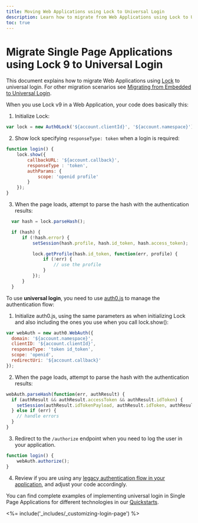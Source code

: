 ```yaml
---
title: Moving Web Applications using Lock to Universal Login 
description: Learn how to migrate from Web Applications using Lock to Universal Login
toc: true
---
```

# Migrate Single Page Applications using Lock 9 to Universal Login

This document explains how to migrate Web Applications using [Lock](/libraries/lock) to universal login. For other migration scenarios see [Migrating from Embedded to Universal Login](/guides/login/migration-embedded-universal).

When you use Lock v9 in a Web Application, your code does basically this:

1. Initialize Lock:

```js
var lock = new Auth0Lock('${account.clientId}', '${account.namespace}');
```

2. Show lock specifying `responseType: token` when a login is required:

```js
function login() {
    lock.show({
        callbackURL: '${account.callback}',
        responseType : 'token',
        authParams: {
            scope: 'openid profile'
        }
    });
}
```

3. When the page loads, attempt to parse the hash with the authentication results:

```js
  var hash = lock.parseHash();

  if (hash) {
      if (!hash.error) {
          setSession(hash.profile, hash.id_token, hash.access_token);

          lock.getProfile(hash.id_token, function(err, profile) {
              if (!err) {
                  // use the profile
              }
          });
      }
  }
```

To use **universal login**, you need to use [auth0.js](/libraries/auth0js) to manage the authentication flow:

1. Initialize auth0.js, using the same parameters as when initializing Lock and also including the ones you use when you call lock.show():

```js
var webAuth = new auth0.WebAuth({
  domain: '${account.namespace}',
  clientID: '${account.clientId}',
  responseType: 'token id_token',
  scope: 'openid',
  redirectUri: '${account.callback}'
});
```

2. When the page loads, attempt to parse the hash with the authentication results:

```js
webAuth.parseHash(function(err, authResult) {
  if (authResult && authResult.accessToken && authResult.idToken) {
    setSession(authResult.idTokenPayload, authResult.idToken, authResult.accessToken);
  } else if (err) {
    // handle errors
  }
}
```

3. Redirect to the `/authorize` endpoint when you need to log the user in your application.

```js
function login() {
    webAuth.authorize();
}
```

4. Review if you are using any [legacy authentication flow in your application](guides/migration-legacy-flows), and adjust your code accordingly.

You can find complete examples of implementing universal login in Single Page Applications for different technologies in our [Quickstarts](/quickstart/spa).

<%= include('_includes/_customizing-login-page') %>
